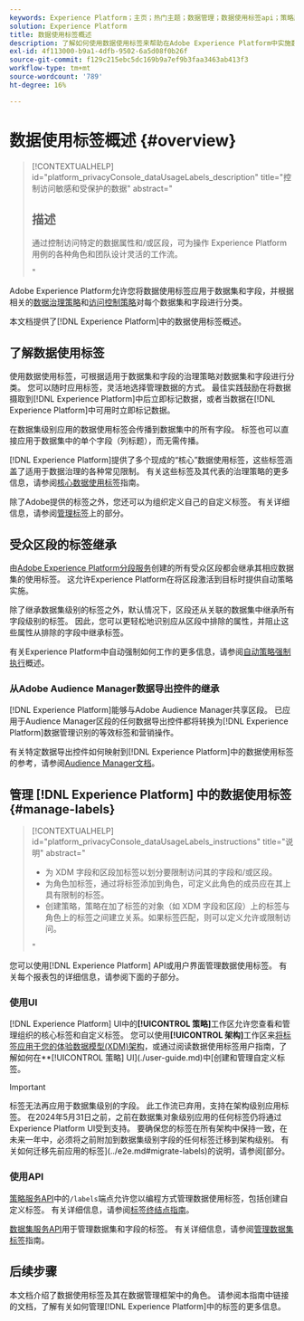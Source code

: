 ```yaml
---
keywords: Experience Platform；主页；热门主题；数据管理；数据使用标签api；策略服务api；数据使用标签概述
solution: Experience Platform
title: 数据使用标签概述
description: 了解如何使用数据使用标签来帮助在Adobe Experience Platform中实施数据管理合规性。
exl-id: 4f113000-b9a1-4dfb-9502-6a5d08f0b26f
source-git-commit: f129c215ebc5dc169b9a7ef9b3faa3463ab413f3
workflow-type: tm+mt
source-wordcount: '789'
ht-degree: 16%

---
```


# 数据使用标签概述 {#overview}

>[!CONTEXTUALHELP]
>id="platform_privacyConsole_dataUsageLabels_description"
>title="控制访问敏感和受保护的数据"
>abstract="<h2>描述</h2><p>通过控制访问特定的数据属性和/或区段，可为操作 Experience Platform 用例的各种角色和团队设计灵活的工作流。</p>"

Adobe Experience Platform允许您将数据使用标签应用于数据集和字段，并根据相关的[数据治理策略](../policies/overview.md)和[访问控制策略](../../access-control/abac/ui/policies.md)对每个数据集和字段进行分类。

本文档提供了[!DNL Experience Platform]中的数据使用标签概述。

## 了解数据使用标签

使用数据使用标签，可根据适用于数据集和字段的治理策略对数据集和字段进行分类。 您可以随时应用标签，灵活地选择管理数据的方式。 最佳实践鼓励在将数据摄取到[!DNL Experience Platform]中后立即标记数据，或者当数据在[!DNL Experience Platform]中可用时立即标记数据。

在数据集级别应用的数据使用标签会传播到数据集中的所有字段。 标签也可以直接应用于数据集中的单个字段（列标题），而无需传播。

[!DNL Experience Platform]提供了多个现成的“核心”数据使用标签，这些标签涵盖了适用于数据治理的各种常见限制。 有关这些标签及其代表的治理策略的更多信息，请参阅[核心数据使用标签](reference.md)指南。

除了Adobe提供的标签之外，您还可以为组织定义自己的自定义标签。 有关详细信息，请参阅[管理标签](#manage-labels)上的部分。

## 受众区段的标签继承

由[Adobe Experience Platform分段服务](../../segmentation/home.md)创建的所有受众区段都会继承其相应数据集的使用标签。 这允许Experience Platform在将区段激活到目标时提供自动策略实施。

除了继承数据集级别的标签之外，默认情况下，区段还从关联的数据集中继承所有字段级别的标签。 因此，您可以更轻松地识别应从区段中排除的属性，并阻止这些属性从排除的字段中继承标签。

有关Experience Platform中自动强制如何工作的更多信息，请参阅[自动策略强制执行](../enforcement/auto-enforcement.md)概述。

### 从Adobe Audience Manager数据导出控件的继承

[!DNL Experience Platform]能够与Adobe Audience Manager共享区段。 已应用于Audience Manager区段的任何数据导出控件都将转换为[!DNL Experience Platform]数据管理识别的等效标签和营销操作。

有关特定数据导出控件如何映射到[!DNL Experience Platform]中的数据使用标签的参考，请参阅[Audience Manager文档](https://experienceleague.adobe.com/docs/audience-manager/user-guide/implementation-integration-guides/integration-experience-platform/aam-aep-audience-sharing.html#aam-data-export-control-in-aep)。

## 管理 [!DNL Experience Platform] 中的数据使用标签 {#manage-labels}

>[!CONTEXTUALHELP]
>id="platform_privacyConsole_dataUsageLabels_instructions"
>title="说明"
>abstract="<ul><li>为 XDM 字段和区段加标签以划分要限制访问其的字段和/或区段。</li><li>为角色加标签，通过将标签添加到角色，可定义此角色的成员应在其上具有限制的标签。</li><li>创建策略，策略在加了标签的对象（如 XDM 字段和区段）上的标签与角色上的标签之间建立关系。如果标签匹配，则可以定义允许或限制访问。</li></ul>"

您可以使用[!DNL Experience Platform] API或用户界面管理数据使用标签。 有关每个报表包的详细信息，请参阅下面的子部分。

### 使用UI

[!DNL Experience Platform] UI中的&#x200B;**[!UICONTROL 策略]**&#x200B;工作区允许您查看和管理组织的核心标签和自定义标签。 您可以使用&#x200B;**[!UICONTROL 架构]**&#x200B;工作区来[将标签应用于您的体验数据模型(XDM)架构](../../xdm/tutorials/labels.md)，或通过阅读数据使用标签用户指南，了解如何在**[!UICONTROL 策略] UI](./user-guide.md)中[创建和管理自定义标签。

>[!IMPORTANT]
>
>标签无法再应用于数据集级别的字段。 此工作流已弃用，支持在架构级别应用标签。 在2024年5月31日之前，之前在数据集对象级别应用的任何标签仍将通过Experience Platform UI受到支持。 要确保您的标签在所有架构中保持一致，在未来一年中，必须将之前附加到数据集级别字段的任何标签迁移到架构级别。 有关如何迁移先前应用的标签](../e2e.md#migrate-labels)的说明，请参阅[部分。

### 使用API

[策略服务API](https://www.adobe.io/experience-platform-apis/references/policy-service/)中的`/labels`端点允许您以编程方式管理数据使用标签，包括创建自定义标签。 有关详细信息，请参阅[标签终结点指南](../api/labels.md)。

[数据集服务API](https://www.adobe.io/experience-platform-apis/references/dataset-service/)用于管理数据集和字段的标签。 有关详细信息，请参阅[管理数据集标签](./dataset-api.md)指南。

## 后续步骤

本文档介绍了数据使用标签及其在数据管理框架中的角色。 请参阅本指南中链接的文档，了解有关如何管理[!DNL Experience Platform]中的标签的更多信息。
